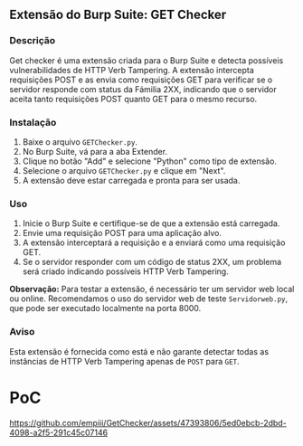 ## Extensão do Burp Suite: GET Checker

### Descrição
Get checker é uma extensão criada para o Burp Suite e detecta possíveis vulnerabilidades de HTTP Verb Tampering. A extensão intercepta requisições POST e as envia como requisições GET para verificar se o servidor responde com status da Fámilia 2XX, indicando que o servidor aceita tanto requisições POST quanto GET para o mesmo recurso.

### Instalação
1. Baixe o arquivo `GETChecker.py`.
2. No Burp Suite, vá para a aba Extender.
3. Clique no botão "Add" e selecione "Python" como tipo de extensão.
4. Selecione o arquivo `GETChecker.py` e clique em "Next".
5. A extensão deve estar carregada e pronta para ser usada.

### Uso
1. Inicie o Burp Suite e certifique-se de que a extensão está carregada.
2. Envie uma requisição POST para uma aplicação alvo.
3. A extensão interceptará a requisição e a enviará como uma requisição GET.
4. Se o servidor responder com um código de status 2XX, um problema será criado indicando possíveis HTTP Verb Tampering.

**Observação:** Para testar a extensão, é necessário ter um servidor web local ou online. Recomendamos o uso do servidor web de teste `Servidorweb.py`, que pode ser executado localmente na porta 8000.

### Aviso
Esta extensão é fornecida como está e não garante detectar todas as instâncias de HTTP Verb Tampering apenas de `POST` para `GET`. 

# PoC

https://github.com/empiii/GetChecker/assets/47393806/5ed0ebcb-2dbd-4098-a2f5-291c45c07146

